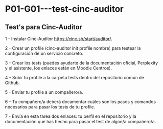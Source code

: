 # P01-G01---test-cinc-auditor

## Test's para Cinc-Auditor

1 - Instalar Cinc-Auditor https://cinc.sh/start/auditor/.

2 - Crear un profile (cinc-auditor init profile nombre) para testear la configuración de un servicio concreto.

3 - Crear los tests (puedes ayudarte de la documentación oficial, Perplexity y el asistente, los enlaces están en Moodle Centros).

4 - Subir tu profile a la carpeta tests dentro del repositorio común de Github.

5 - Enviar tu profile a un compañero/a.

6 - Tu compañero/a deberá documentar cuáles son los pasos y comandos necesarios para pasar los tests de tu profile.

7 - Envía en esta tarea dos enlaces: tu perfil en el repositorio y la documentación que has hecho para pasar el test de algún/a compañero/a.
